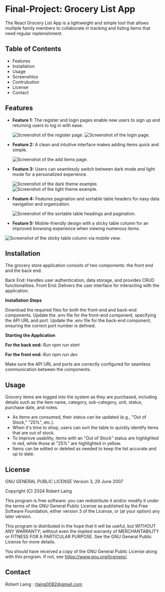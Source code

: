 # Final-Project: Grocery List App

The React Grocery List App is a lightweight and simple tool that allows multiple family members to collaborate in tracking and listing items that need regular replenishment.

## Table of Contents

- Features
- Installation
- Usage
- Screenshtos
- Contrubution
- License
- Contact

## Features

- **Feature 1:** The register and login pages enable new users to sign up and returning users to log in with ease.

  ![Screenshot of the register page.](/assets/images/register.png)
  ![Screenshot of the login page.](/assets/images/login.png)

- **Feature 2:** A clean and intuitive interface makes adding items quick and simple.

  ![Screenshot of the add items page.](/assets/images/addItems.png)

- **Feature 3:** Users can seamlessly switch between dark mode and light mode for a personalized experience.

  ![Screenshot of the dark theme example.](/assets/images/dark.png)
  ![Screenshot of the light theme example.](/assets/images/light.png)

- **Feature 4:** Features pagination and sortable table headers for easy data navigation and organization.

  ![Screenshot of the sortable table headings and pagination.](/assets/images/pagination.png)

- **Feature 5:** Mobile-friendly design with a sticky table column for an improved browsing experience when viewing numerous items.

![Screenshot of the sticky table column via mobile view.](/assets/images/table.png)

## Installation

The grocery store application consists of two components: the front end and the back end.

Back End: Handles user authentication, data storage, and provides CRUD functionalities.
Front End: Delivers the user interface for interacting with the application.

**Installation Steps**

Download the required files for both the front-end and back-end components.
Update the .env file for the front-end component, specifying the API URL and port.
Update the .env file for the back-end component, ensuring the correct port number is defined.

**Starting the Application**

**For the back end:** _Run npm run start_

**For the front end:** _Run npm run dev_

Make sure the API URL and ports are correctly configured for seamless communication between the components.

## Usage

Grocery items are logged into the system as they are purchased, including details such as the item name, category, sub-category, unit, status, purchase date, and notes.

- As items are consumed, their status can be updated (e.g., "Out of Stock," "25%", etc.).
- When it's time to shop, users can sort the table to quickly identify items that are out of stock.
- To improve usability, items with an "Out of Stock" status are highlighted in red, while those at "25%" are highlighted in yellow.
- Items can be edited or deleted as needed to keep the list accurate and up to date.

## License

GNU GENERAL PUBLIC LICENSE
Version 3, 29 June 2007

Copyright (C) 2024 Robert Laing

This program is free software: you can redistribute it and/or modify it under the terms of the GNU General Public License as published by the Free Software Foundation, either version 3 of the License, or (at your option) any later version.

This program is distributed in the hope that it will be useful, but WITHOUT ANY WARRANTY; without even the implied warranty of MERCHANTABILITY or FITNESS FOR A PARTICULAR PURPOSE. See the GNU General Public License for more details.

You should have received a copy of the GNU General Public License along with this program. If not, see <https://www.gnu.org/licenses/>.

## Contact

Robert Laing : rlaing0082@gmail.com
